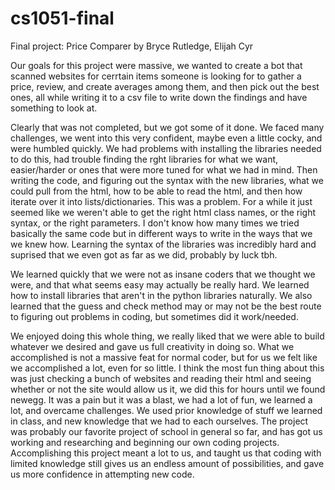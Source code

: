 # cs1051-final
Final project: Price Comparer
by Bryce Rutledge, Elijah Cyr

Our goals for this project were massive, we wanted to create a bot that scanned websites for cerrtain items someone is looking for to gather a price, review,
and create averages among them, and then pick out the best ones, all while writing it to a csv file to write down the findings and have something to look at.

Clearly that was not completed, but we got some of it done. We faced many challenges, we went into this very confident, maybe even a little cocky, and were
humbled quickly. We had problems with installing the libraries needed to do this, had trouble finding the rght libraries for what we want, easier/harder or ones that 
were more tuned for what we had in mind. Then writing the code, and figuring out the syntax with the new libraries, what we could pull from the html, how to be able to 
read the html, and then how iterate over it into lists/dictionaries. This was a problem. For a while it just seemed like we weren't able to get the right html class
names, or the right syntax, or the right parameters. I don't know how many times we tried basically the same code but in different ways to write in the ways that we
we knew how. Learning the syntax of the libraries was incredibly hard and suprised that we even got as far as we did, probably by luck tbh.

We learned quickly that we were not as insane coders that we thought we were, and that what seems easy may actually be really hard. We learned how to install libraries
that aren't in the python libraries naturally. We also learned that the guess and check method may or may not be the best route to figuring out problems in coding, but
sometimes did it work/needed.

We enjoyed doing this whole thing, we really liked that we were able to build whatever we desired and gave us full creativity in doing so. What we accomplished is not
a massive feat for normal coder, but for us we felt like we accomplished a lot, even for so little. I think the most fun thing about this was just checking a bunch 
of websites and reading their html and seeing whether or not the site would allow us it, we did this for hours until we found newegg. It was a pain but it was a blast,
we had a lot of fun, we learned a lot, and overcame challenges. We used prior knowledge of stuff we learned in class, and new knowledge that we had to each ourselves. 
The project was probably our favorite project of school in general so far, and has got us working and researching and beginning our own coding projects. Accomplishing this project meant a lot to us, and taught us that coding with limited knowledge still gives us an endless amount of possibilities, and gave us more confidence in attempting new code.

